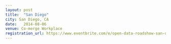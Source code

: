```yaml
---
layout: post
title:  "San Diego"
city: San Diego, CA
date:   2014-08-06
venue: Co-merge Workplace
registration_url: https://www.eventbrite.com/e/open-data-roadshow-san-diego-tickets-12451393453 
---
```

